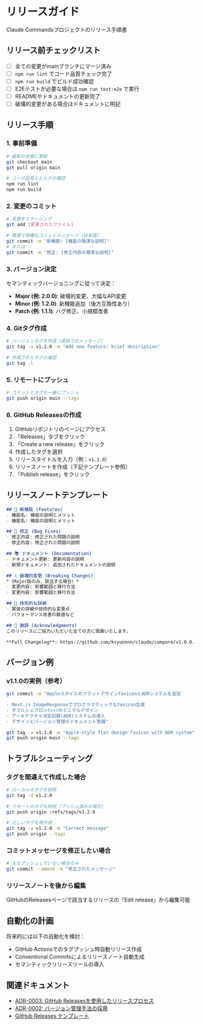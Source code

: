 # リリースガイド

Claude Commandsプロジェクトのリリース手順書

## リリース前チェックリスト

- [ ] 全ての変更がmainブランチにマージ済み
- [ ] `npm run lint` でコード品質チェック完了
- [ ] `npm run build` でビルド成功確認
- [ ] E2Eテストが必要な場合は `npm run test:e2e` で実行
- [ ] READMEやドキュメントの更新完了
- [ ] 破壊的変更がある場合はドキュメントに明記

## リリース手順

### 1. 事前準備
```bash
# 最新の状態に更新
git checkout main
git pull origin main

# コード品質とビルドの確認
npm run lint
npm run build
```

### 2. 変更のコミット
```bash
# 変更をステージング
git add [変更されたファイル]

# 簡潔で明確なコミットメッセージ（日本語）
git commit -m "新機能: [機能の簡潔な説明]"
# または
git commit -m "修正: [修正内容の簡潔な説明]"
```

### 3. バージョン決定
セマンティックバージョニングに従って決定：

- **Major (例: 2.0.0)**: 破壊的変更、大幅なAPI変更
- **Minor (例: 1.2.0)**: 新機能追加（後方互換性あり）
- **Patch (例: 1.1.1)**: バグ修正、小規模改善

### 4. Gitタグ作成
```bash
# バージョンタグを作成（英語でのメッセージ）
git tag -a v1.2.0 -m "Add new feature: brief description"

# 作成されたタグの確認
git tag -l
```

### 5. リモートにプッシュ
```bash
# コミットとタグを一緒にプッシュ
git push origin main --tags
```

### 6. GitHub Releasesの作成

1. GitHubリポジトリのページにアクセス
2. 「Releases」タブをクリック
3. 「Create a new release」をクリック
4. 作成したタグを選択
5. リリースタイトルを入力（例：`v1.2.0`）
6. リリースノートを作成（下記テンプレート参照）
7. 「Publish release」をクリック

## リリースノートテンプレート

```markdown
## 🎉 新機能 (Features)
- 機能名: 機能の説明とメリット
- 機能名: 機能の説明とメリット

## 🔧 修正 (Bug Fixes)
- 修正内容: 修正された問題の説明
- 修正内容: 修正された問題の説明

## 📚 ドキュメント (Documentation)
- ドキュメント更新: 更新内容の説明
- 新規ドキュメント: 追加されたドキュメントの説明

## ⚠️ 破壊的変更 (Breaking Changes)
*（Major版のみ、該当する場合）*
- 変更内容: 影響範囲と移行方法
- 変更内容: 影響範囲と移行方法

## 🔗 技術的な詳細
- 実装の詳細や技術的な変更点
- パフォーマンス改善の数値など

## 🙏 謝辞 (Acknowledgments)
このリリースにご協力いただいた全ての方に感謝いたします。

**Full Changelog**: https://github.com/ksyunnnn/claude/compare/v1.0.0...v1.2.0
```

## バージョン例

### v1.1.0の実例（参考）
```bash
git commit -m "AppleスタイルのフラットデザインfaviconとADRシステムを追加

- Next.js ImageResponseでプログラマティックなfavicon生成
- ダブルシェブロン(>>)のミニマルデザイン
- アーキテクチャ決定記録(ADR)システムの導入
- デザインとバージョン管理のドキュメント整備"

git tag -a v1.1.0 -m "Apple-style flat design favicon with ADR system"
git push origin main --tags
```

## トラブルシューティング

### タグを間違えて作成した場合
```bash
# ローカルのタグを削除
git tag -d v1.2.0

# リモートのタグも削除（プッシュ済みの場合）
git push origin :refs/tags/v1.2.0

# 正しいタグを再作成
git tag -a v1.2.0 -m "Correct message"
git push origin --tags
```

### コミットメッセージを修正したい場合
```bash
# まだプッシュしていない場合のみ
git commit --amend -m "修正されたメッセージ"
```

### リリースノートを後から編集
GitHubのReleasesページで該当するリリースの「Edit release」から編集可能

## 自動化の計画

将来的には以下の自動化を検討：
- GitHub Actionsでのタグプッシュ時自動リリース作成
- Conventional Commitsによるリリースノート自動生成
- セマンティックリリースツールの導入

## 関連ドキュメント

- [ADR-0003: GitHub Releasesを使用したリリースプロセス](docs/adr/0003-release-process.md)
- [ADR-0002: バージョン管理手法の採用](docs/adr/0002-version-management.md)
- [GitHub Releases テンプレート](.github/release-template.md)